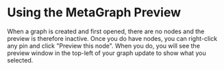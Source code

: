 # Using the MetaGraph Preview

When a graph is created and first opened, there are no nodes and the preview is therefore inactive. Once you do have nodes, you can right-click any pin and click "Preview this node". When you do, you will see the preview window in the top-left of your graph update to show what you selected.&#x20;

